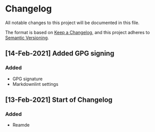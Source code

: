 # Changelog

All notable changes to this project will be documented in this file.

The format is based on [Keep a Changelog](https://keepachangelog.com/en/1.0.0/),
and this project adheres to [Semantic Versioning](https://semver.org/spec/v2.0.0.html).

## [14-Feb-2021] Added GPG signing

### Added

- GPG signature
- Markdownlint settings

## [13-Feb-2021] Start of Changelog

### Added

- Reamde
